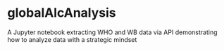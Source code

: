 # globalAlcAnalysis
A Jupyter notebook extracting WHO and WB data via API demonstrating how to analyze data with a strategic mindset 
